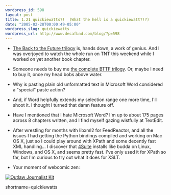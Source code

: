 ```yaml
--- 
wordpress_id: 598
layout: post
title: 1.21 quickiewatts?!  (What the hell is a quickiewatt?!?)
date: "2005-02-28T00:00:49-05:00"
wordpress_slug: quickiewatts
wordpress_url: http://www.decafbad.com/blog/?p=598
---
```

* [The Back to the Future trilogy][bttf] is, hands down, a work of genius.  And I was overjoyed to watch the whole run on TNT this weekend while I worked on yet another book chapter.

[bttf]:http://www.bttf.com/

* Someone needs to buy me [the complete BTTF trilogy][bttft].  Or, maybe I need to buy it, once my head bobs above water.

[bttft]:http://www.amazon.com/exec/obidos/tg/detail/-/B00006AL1E/104-1525140-4583148?v=glance

* Why is pasting plain old unformatted text in Microsoft Word considered a "special" paste action?

* And, if Word helpfully extends my selection range one more time, I'll shoot it.  I thought I turned that damn feature off.

* Have I mentioned that I hate Microsoft Word?  I'm up to about 175 pages across 8 chapters written, and I find myself gazing wistfully at TextEdit.

* After wrestling for months with libxml2 for FeedReactor, and all the issues I had getting the Python bindings compiled and working on Mac OS X, just so I could play around with XPath and some decently fast XML handling...  I discover that [4Suite][4s] installs like budda on Linux, Windows, and OS X, and seems pretty fast.  I've only used it for XPath so far, but I'm curious to try out what it does for XSLT.

[4s]:http://4suite.org/

* Your moment of webcomic zen:

 [![Outlaw Journalist Kit][ojk]][bun]

[bun]:http://www.frozenreality.co.uk/comic/bunny/index.php?id=177
[ojk]:http://www.decafbad.com/2005/02/spider-bunny1.gif
<!--more-->
shortname=quickiewatts
